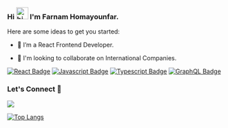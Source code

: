 ### Hi  <img src="https://user-images.githubusercontent.com/1303154/88677602-1635ba80-d120-11ea-84d8-d263ba5fc3c0.gif" width="28px" alt="hi"> I'm Farnam Homayounfar.


Here are some ideas to get you started:

- 🔭 I’m a React Frontend Developer.
<!-- - 🌱 I’m currently learning Nest Js. -->
- 👯 I'm looking to collaborate on International Companies.



 
 
<!-- ![Github stats](https://github-readme-stats.vercel.app/api?username=homfarnam) -->

[![React Badge](https://img.shields.io/badge/-React-61DBFB?style=for-the-badge&labelColor=black&logo=react&logoColor=61DBFB)](#) [![Javascript Badge](https://img.shields.io/badge/-Javascript-F0DB4F?style=for-the-badge&labelColor=black&logo=javascript&logoColor=F0DB4F)](#) [![Typescript Badge](https://img.shields.io/badge/-Typescript-007acc?style=for-the-badge&labelColor=black&logo=typescript&logoColor=007acc)](#)
[![GraphQL Badge](https://img.shields.io/badge/-GraphQl-e535ab?style=for-the-badge&labelColor=black&logo=node.js&logoColor=e535ab)](#)


### Let's Connect 🔗

[![](https://img.shields.io/badge/linkedin-%230077B5.svg?&style=for-the-badge&logo=linkedin&logoColor=white0e76a8)](https://www.linkedin.com/in/farnam-homayounfar/)

[![Top Langs](https://github-readme-stats.vercel.app/api/top-langs/?username=homfarnam)](https://github.com/homfarnam)
